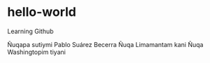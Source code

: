 # hello-world
Learning Github

Ñuqapa sutiymi Pablo Suárez Becerra
Ñuqa Limamantam kani
Ñuqa Washingtopim tiyani
